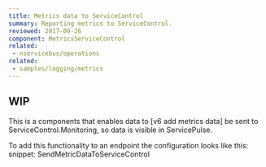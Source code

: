 ```yaml
---
title: Metrics data to ServiceControl
summary: Reporting metrics to ServiceControl.
reviewed: 2017-09-26
component: MetricsServiceControl
related:
 - nservicebus/operations
related:
 - samples/logging/metrics
---
```


## WIP 

This is a components that enables data to [v6 add metrics data] be sent to ServiceControl.Monitoring, so data is visible in ServicePulse.

To add this functionality to an endpoint the configuration looks like this:
snippet: SendMetricDataToServiceControl